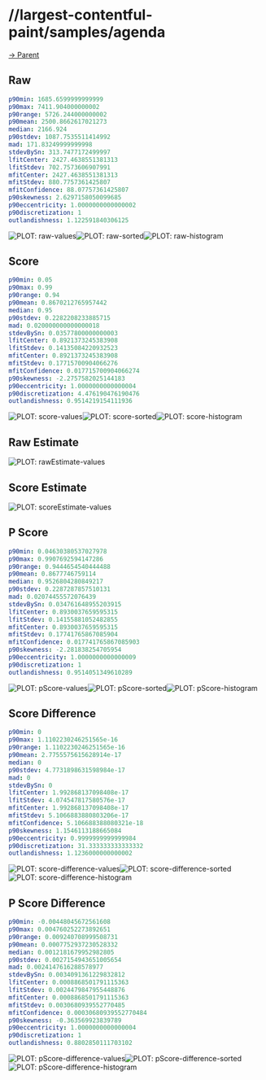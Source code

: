
# //largest-contentful-paint/samples/agenda

[→ Parent](../..)


## Raw


```yaml
p90min: 1685.6599999999999
p90max: 7411.904000000002
p90range: 5726.244000000002
p90mean: 2500.8662617021273
median: 2166.924
p90stdev: 1087.7535511414992
mad: 171.83249999999998
stdevBySn: 313.7477172499997
lfitCenter: 2427.4638551381313
lfitStdev: 702.7573606907991
mfitCenter: 2427.4638551381313
mfitStdev: 880.7757361425807
mfitConfidence: 88.07757361425807
p90skewness: 2.6297158050099685
p90eccentricity: 1.0000000000000002
p90discretization: 1
outlandishness: 1.122591840306125

```

![PLOT: raw-values](./raw/values.svg)![PLOT: raw-sorted](./raw/sorted.svg)![PLOT: raw-histogram](./raw/histogram.svg)
## Score


```yaml
p90min: 0.05
p90max: 0.99
p90range: 0.94
p90mean: 0.8670212765957442
median: 0.95
p90stdev: 0.2282208233885715
mad: 0.020000000000000018
stdevBySn: 0.03577800000000003
lfitCenter: 0.8921373245383908
lfitStdev: 0.14135084220932523
mfitCenter: 0.8921373245383908
mfitStdev: 0.17715700904066276
mfitConfidence: 0.017715700904066274
p90skewness: -2.2757582025144183
p90eccentricity: 1.0000000000000004
p90discretization: 4.476190476190476
outlandishness: 0.9514219154111936

```

![PLOT: score-values](./score/values.svg)![PLOT: score-sorted](./score/sorted.svg)![PLOT: score-histogram](./score/histogram.svg)
## Raw Estimate

![PLOT: rawEstimate-values](./rawEstimate/values.svg)
## Score Estimate

![PLOT: scoreEstimate-values](./scoreEstimate/values.svg)
## P Score


```yaml
p90min: 0.04630380537027978
p90max: 0.9907692594147286
p90range: 0.9444654540444488
p90mean: 0.8677746759114
median: 0.9526804280849217
p90stdev: 0.2287287857510131
mad: 0.02074455572076439
stdevBySn: 0.034761648955203915
lfitCenter: 0.8930037659595315
lfitStdev: 0.14155881052482855
mfitCenter: 0.8930037659595315
mfitStdev: 0.17741765867085904
mfitConfidence: 0.017741765867085903
p90skewness: -2.281838254705954
p90eccentricity: 1.0000000000000009
p90discretization: 1
outlandishness: 0.9514051349610289

```

![PLOT: pScore-values](./pScore/values.svg)![PLOT: pScore-sorted](./pScore/sorted.svg)![PLOT: pScore-histogram](./pScore/histogram.svg)
## Score Difference


```yaml
p90min: 0
p90max: 1.1102230246251565e-16
p90range: 1.1102230246251565e-16
p90mean: 2.7755575615628914e-17
median: 0
p90stdev: 4.7731898631598984e-17
mad: 0
stdevBySn: 0
lfitCenter: 1.992868137098408e-17
lfitStdev: 4.074547817580576e-17
mfitCenter: 1.992868137098408e-17
mfitStdev: 5.1066883880803206e-17
mfitConfidence: 5.106688388080321e-18
p90skewness: 1.1546113188665084
p90eccentricity: 0.9999999999999984
p90discretization: 31.333333333333332
outlandishness: 1.1236000000000002

```

![PLOT: score-difference-values](./score-difference/values.svg)![PLOT: score-difference-sorted](./score-difference/sorted.svg)![PLOT: score-difference-histogram](./score-difference/histogram.svg)
## P Score Difference


```yaml
p90min: -0.00448045672561608
p90max: 0.004760252273892651
p90range: 0.009240708999508731
p90mean: 0.0007752937230528332
median: 0.0012181679952982805
p90stdev: 0.0027154943651005654
mad: 0.0024147616288578977
stdevBySn: 0.0034091361229832812
lfitCenter: 0.0008868501791115363
lfitStdev: 0.0024479847955448876
mfitCenter: 0.0008868501791115363
mfitStdev: 0.0030680939552770485
mfitConfidence: 0.00030680939552770484
p90skewness: -0.363569923839789
p90eccentricity: 1.0000000000000004
p90discretization: 1
outlandishness: 0.8802850111703102

```

![PLOT: pScore-difference-values](./pScore-difference/values.svg)![PLOT: pScore-difference-sorted](./pScore-difference/sorted.svg)![PLOT: pScore-difference-histogram](./pScore-difference/histogram.svg)